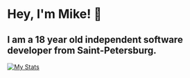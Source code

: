 # Hey, I'm Mike! 👋
## I am a 18 year old independent software developer from Saint-Petersburg.

[![My Stats](https://github-readme-stats.vercel.app/api?username=mikedegeofroy)](https://github.com/anuraghazra/github-readme-stats)
